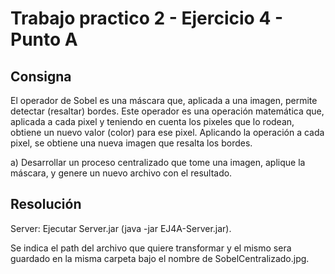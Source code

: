 # Trabajo practico 2 - Ejercicio 4 - Punto A

## Consigna 
El operador de Sobel es una máscara que, aplicada a una imagen, permite detectar
(resaltar) bordes. Este operador es una operación matemática que, aplicada a cada
pixel y teniendo en cuenta los pixeles que lo rodean, obtiene un nuevo valor (color) 
para ese pixel. Aplicando la operación a cada pixel, se obtiene una nueva imagen que
resalta los bordes.

a) Desarrollar un proceso centralizado que tome una imagen, aplique la máscara, y
genere un nuevo archivo con el resultado.

## Resolución
Server: Ejecutar Server.jar (java -jar EJ4A-Server.jar).

Se indica el path del archivo que quiere transformar y el mismo sera guardado en la misma carpeta bajo el nombre
de SobelCentralizado.jpg.